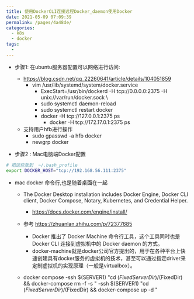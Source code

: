 ```yaml
---
title: 使用DockerCLI连接远程Docker_daemon使用Docker
date: 2021-05-09 07:09:39
permalink: /pages/4a48de/
categories:
  - k8s
  - docker
tags:
  - 
---
```


* 步骤1: 在ubuntu服务器配置可以网络进行访问:
  * https://blog.csdn.net/qq_22260641/article/details/104051859
    * vim /usr/lib/systemd/system/docker.service
      * ExecStart=/usr/bin/dockerd -H tcp://0.0.0.0:2375 -H unix://var/run/docker.sock \
      * sudo systemctl daemon-reload 
      * sudo systemctl restart docker
      * docker -H tcp://127.0.0.1:2375 ps
        * docker -H tcp://172.17.0.1:2375 ps
  * 支持用户hfb进行操作
    * sudo gpasswd -a hfb docker
    * newgrp docker


* 步骤2 :  Mac电脑端Docker配置
```bash
# 把这些放到  ~/.bash_profile
export DOCKER_HOST="tcp://192.168.56.111:2375"
```



* mac docker 命令行,也是随着桌面在一起
  * The Docker Desktop installation includes Docker Engine, Docker CLI client, Docker Compose, Notary, Kubernetes, and Credential Helper.
    * https://docs.docker.com/engine/install/
  * 参考 https://zhuanlan.zhihu.com/p/72377685
    * Docker 推出了 Docker Machine 命令行工具，这个工具同时也是 Docker CLI 连接到虚拟机中的 Docker daemon 的方式。
    * docker-machine就是docker公司官方提出的，用于在各种平台上快速创建具有docker服务的虚拟机的技术，甚至可以通过指定driver来定制虚拟机的实现原理（一般是virtualbox）。

  * docker compose
	-ssh $(SERVER1) "cd $(FixedServerDir)/$(FixedDir) && docker-compose rm -f -s "
	-ssh $(SERVER1) "cd $(FixedServerDir)/$(FixedDir) && docker-compose up -d "
